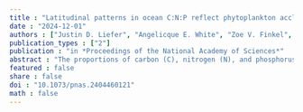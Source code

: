 ```yaml
---
title : "Latitudinal patterns in ocean C:N:P reflect phytoplankton acclimation and macromolecular composition"
date : "2024-12-01"
authors : ["Justin D. Liefer", "Angelicque E. White", "Zoe V. Finkel", "Andrew J. Irwin", "Mathilde Dugenne", "Keisuke Inomura", "François Ribalet", "E. Virginia Armbrust", "David M. Karl", "Matthew H. Fyfe", "Christopher M. Brown", "Michael J. Follows"]
publication_types : ["2"]
publication : "in *Proceedings of the National Academy of Sciences*"
abstract : "The proportions of carbon (C), nitrogen (N), and phosphorus (P) in surface ocean particulate matter deviate greatly from the canonical Redfield Ratio (C:N:P = 106:16:1) in space and time with significant implications for global carbon storage as this matter reaches the deep ocean. Recent work has revealed clear latitudinal patterns in C:N:P, yet the relative importance of ecological, physiological, or biochemical processes in creating these patterns is unclear. We present high-resolution, concurrent measurements of particulate C:N:P, macromolecular composition, environmental conditions, and plankton community composition from a transect spanning a subtropical-subpolar boundary, the North Pacific Transition Zone. We find that the summed contribution of macromolecules to particulate C, N, and P is consistent with, and provides interpretation for, particulate C:N:P patterns. A decline in particulate C:N from the subtropical to subpolar North Pacific largely reflects an increase in the relative contribution of protein compared to carbohydrate and lipid, whereas variation in C:P and N:P correspond to shifts in protein relative to polyphosphate, DNA, and RNA. Possible causes for the corresponding trends in C:N and macromolecular composition include physiological responses and changes in community structure of phytoplankton, which represented approximately 1/3rd of particulate C across the transect. Comparison with culture experiments and an allocation-based model of phytoplankton macromolecular composition suggest that physiological acclimation to changing nutrient supply is the most likely explanation for the latitudinal trend in C:N, offering both a mechanistic interpretation and biochemical basis for large-scale patterns in C:N:P."
featured : false
share : false
doi : "10.1073/pnas.2404460121"
math : false
---
```

